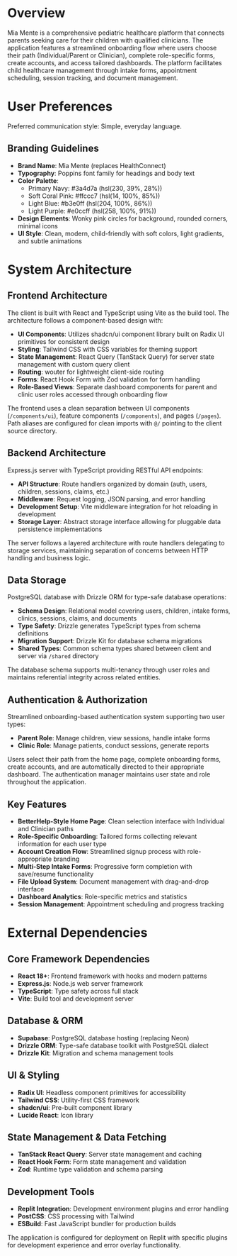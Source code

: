 # Overview

Mia Mente is a comprehensive pediatric healthcare platform that connects parents seeking care for their children with qualified clinicians. The application features a streamlined onboarding flow where users choose their path (Individual/Parent or Clinician), complete role-specific forms, create accounts, and access tailored dashboards. The platform facilitates child healthcare management through intake forms, appointment scheduling, session tracking, and document management.

# User Preferences

Preferred communication style: Simple, everyday language.

## Branding Guidelines
- **Brand Name**: Mia Mente (replaces HealthConnect)
- **Typography**: Poppins font family for headings and body text
- **Color Palette**: 
  - Primary Navy: #3a4d7a (hsl(230, 39%, 28%))
  - Soft Coral Pink: #ffccc7 (hsl(14, 100%, 85%))
  - Light Blue: #b3e0ff (hsl(204, 100%, 86%))
  - Light Purple: #e0ccff (hsl(258, 100%, 91%))
- **Design Elements**: Wonky pink circles for background, rounded corners, minimal icons
- **UI Style**: Clean, modern, child-friendly with soft colors, light gradients, and subtle animations

# System Architecture

## Frontend Architecture
The client is built with React and TypeScript using Vite as the build tool. The architecture follows a component-based design with:

- **UI Components**: Utilizes shadcn/ui component library built on Radix UI primitives for consistent design
- **Styling**: Tailwind CSS with CSS variables for theming support
- **State Management**: React Query (TanStack Query) for server state management with custom query client
- **Routing**: wouter for lightweight client-side routing
- **Forms**: React Hook Form with Zod validation for form handling
- **Role-Based Views**: Separate dashboard components for parent and clinic user roles accessed through onboarding flow

The frontend uses a clean separation between UI components (`/components/ui`), feature components (`/components`), and pages (`/pages`). Path aliases are configured for clean imports with `@/` pointing to the client source directory.

## Backend Architecture
Express.js server with TypeScript providing RESTful API endpoints:

- **API Structure**: Route handlers organized by domain (auth, users, children, sessions, claims, etc.)
- **Middleware**: Request logging, JSON parsing, and error handling
- **Development Setup**: Vite middleware integration for hot reloading in development
- **Storage Layer**: Abstract storage interface allowing for pluggable data persistence implementations

The server follows a layered architecture with route handlers delegating to storage services, maintaining separation of concerns between HTTP handling and business logic.

## Data Storage
PostgreSQL database with Drizzle ORM for type-safe database operations:

- **Schema Design**: Relational model covering users, children, intake forms, clinics, sessions, claims, and documents
- **Type Safety**: Drizzle generates TypeScript types from schema definitions
- **Migration Support**: Drizzle Kit for database schema migrations
- **Shared Types**: Common schema types shared between client and server via `/shared` directory

The database schema supports multi-tenancy through user roles and maintains referential integrity across related entities.

## Authentication & Authorization
Streamlined onboarding-based authentication system supporting two user types:

- **Parent Role**: Manage children, view sessions, handle intake forms
- **Clinic Role**: Manage patients, conduct sessions, generate reports

Users select their path from the home page, complete onboarding forms, create accounts, and are automatically directed to their appropriate dashboard. The authentication manager maintains user state and role throughout the application.

## Key Features
- **BetterHelp-Style Home Page**: Clean selection interface with Individual and Clinician paths
- **Role-Specific Onboarding**: Tailored forms collecting relevant information for each user type
- **Account Creation Flow**: Streamlined signup process with role-appropriate branding
- **Multi-Step Intake Forms**: Progressive form completion with save/resume functionality
- **File Upload System**: Document management with drag-and-drop interface
- **Dashboard Analytics**: Role-specific metrics and statistics
- **Session Management**: Appointment scheduling and progress tracking

# External Dependencies

## Core Framework Dependencies
- **React 18+**: Frontend framework with hooks and modern patterns
- **Express.js**: Node.js web server framework
- **TypeScript**: Type safety across full stack
- **Vite**: Build tool and development server

## Database & ORM
- **Supabase**: PostgreSQL database hosting (replacing Neon)
- **Drizzle ORM**: Type-safe database toolkit with PostgreSQL dialect
- **Drizzle Kit**: Migration and schema management tools

## UI & Styling
- **Radix UI**: Headless component primitives for accessibility
- **Tailwind CSS**: Utility-first CSS framework
- **shadcn/ui**: Pre-built component library
- **Lucide React**: Icon library

## State Management & Data Fetching
- **TanStack React Query**: Server state management and caching
- **React Hook Form**: Form state management and validation
- **Zod**: Runtime type validation and schema parsing

## Development Tools
- **Replit Integration**: Development environment plugins and error handling
- **PostCSS**: CSS processing with Tailwind
- **ESBuild**: Fast JavaScript bundler for production builds

The application is configured for deployment on Replit with specific plugins for development experience and error overlay functionality.
